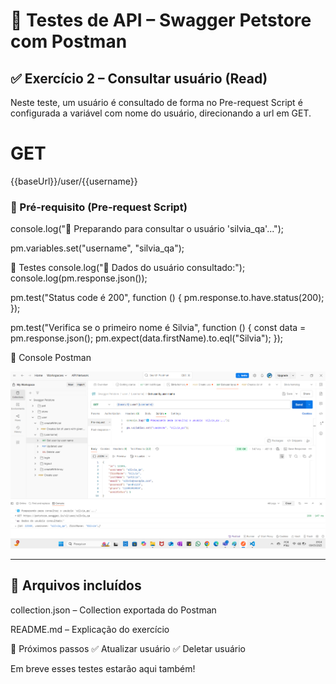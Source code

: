 # 🧪 Testes de API – Swagger Petstore com Postman

## ✅ Exercício 2 – Consultar usuário (Read)

Neste teste, um usuário é consultado de forma no Pre-request Script é configurada a variável com nome do usuário, direcionando a url em GET.

# GET
{{baseUrl}}/user/{{username}}

### 🔧 Pré-requisito (Pre-request Script)

console.log("🔄 Preparando para consultar o usuário 'silvia_qa'...");

pm.variables.set("username", "silvia_qa");

🧪 Testes
console.log("👀 Dados do usuário consultado:");
console.log(pm.response.json());

pm.test("Status code é 200", function () {
    pm.response.to.have.status(200);
});

pm.test("Verifica se o primeiro nome é Silvia", function () {
    const data = pm.response.json();
    pm.expect(data.firstName).to.eql("Silvia");
});

📸 Console Postman

![Console Create](console-create_exercicio_2.png)

---

## 📁 Arquivos incluídos
collection.json – Collection exportada do Postman

README.md – Explicação do exercício

🚀 Próximos passos
✅ Atualizar usuário
✅ Deletar usuário

Em breve esses testes estarão aqui também!

